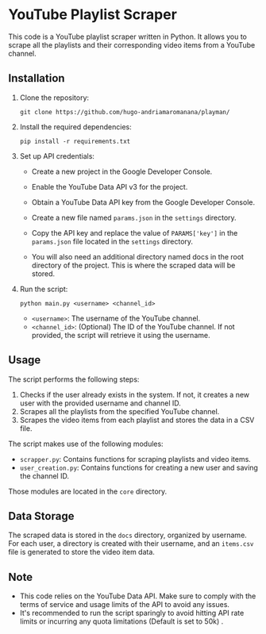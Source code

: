 # YouTube Playlist Scraper

This code is a YouTube playlist scraper written in Python. It allows you to scrape all the playlists and their corresponding video items from a YouTube channel.

## Installation

1. Clone the repository:

   ```
   git clone https://github.com/hugo-andriamaromanana/playman/
   ```

2. Install the required dependencies:

   ```
   pip install -r requirements.txt
   ```

3. Set up API credentials:

   - Create a new project in the Google Developer Console.
   - Enable the YouTube Data API v3 for the project.
   - Obtain a YouTube Data API key from the Google Developer Console.

   - Create a new file named `params.json` in the `settings` directory.
   - Copy the API key and replace the value of `PARAMS['key']` in the `params.json` file located in the `settings` directory.
   
   - You will also need an additional directory named docs in the root directory of the project. This is where the scraped data will be stored. 

4. Run the script:

   ```
   python main.py <username> <channel_id>
   ```

   - `<username>`: The username of the YouTube channel.
   - `<channel_id>`: (Optional) The ID of the YouTube channel. If not provided, the script will retrieve it using the username.

## Usage

The script performs the following steps:

1. Checks if the user already exists in the system. If not, it creates a new user with the provided username and channel ID.
2. Scrapes all the playlists from the specified YouTube channel.
3. Scrapes the video items from each playlist and stores the data in a CSV file.

The script makes use of the following modules:

- `scrapper.py`: Contains functions for scraping playlists and video items.
- `user_creation.py`: Contains functions for creating a new user and saving the channel ID.

Those modules are located in the `core` directory.

## Data Storage

The scraped data is stored in the `docs` directory, organized by username. For each user, a directory is created with their username, and an `items.csv` file is generated to store the video item data.

## Note

- This code relies on the YouTube Data API. Make sure to comply with the terms of service and usage limits of the API to avoid any issues.
- It's recommended to run the script sparingly to avoid hitting API rate limits or incurring any quota limitations (Default is set to 50k) .